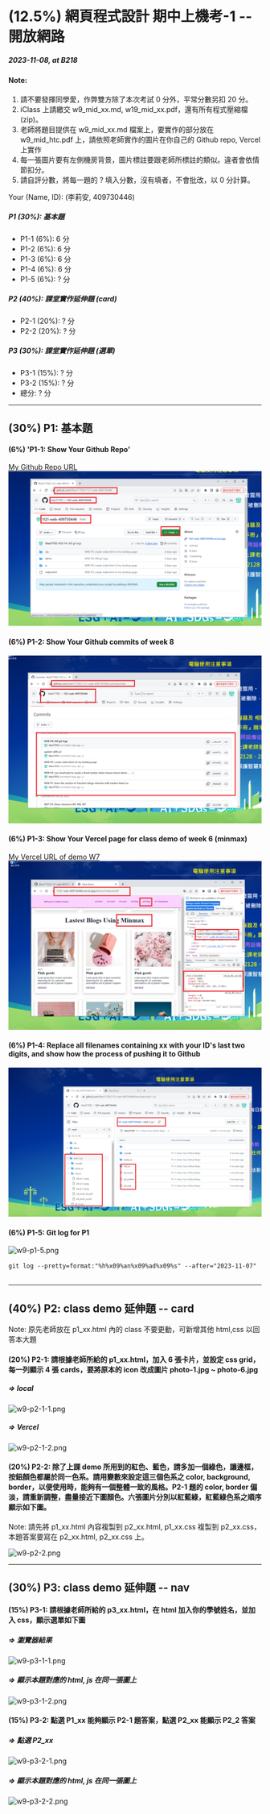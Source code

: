 # (12.5%) 網頁程式設計 期中上機考-1 -- 開放網路

##### 2023-11-08, at B218

#### Note:

1. 請不要發揮同學愛，作弊雙方除了本次考試 0 分外，平常分數另扣 20 分。
2. iClass 上請繳交 w9_mid_xx.md, w19_mid_xx.pdf，還有所有程式壓縮檔 (zip)。
3. 老師將題目提供在 w9_mid_xx.md 檔案上，要實作的部分放在 w9_mid_htc.pdf 上，請依照老師實作的圖片在你自己的 Github repo, Vercel 上實作
4. 每一張圖片要有左側機房背景，圖片標註要跟老師所標註的類似。違者會依情節扣分。
5. 請自評分數，將每一題的 ? 填入分數，沒有填者，不會批改，以 0 分計算。

Your (Name, ID): (李莉安, 409730446)

##### P1 (30%): 基本題

- P1-1 (6%): 6 分
- P1-2 (6%): 6 分
- P1-3 (6%): 6 分
- P1-4 (6%): 6 分
- P1-5 (6%): ? 分

##### P2 (40%): 課堂實作延伸題 (card)

- P2-1 (20%): ? 分
- P2-2 (20%): ? 分

##### P3 (30%): 課堂實作延伸題 (選單)

- P3-1 (15%): ? 分
- P3-2 (15%): ? 分
- 總分: ? 分

---

## (30%) P1: 基本題

#### (6%) 'P1-1: Show Your Github Repo'

[My Github Repo URL](https://github.com/lilian71702/1121-web-409730446)
![w9-p1-1.png](w9-p1-1.png)

#### (6%) P1-2: Show Your Github commits of week 8

![w9-p1-2.png](w9-p1-2.png)

#### (6%) P1-3: Show Your Vercel page for class demo of week 6 (minmax)

[My Vercel URL of demo W7](https://1121-web-409730446.vercel.app/demo/index.html#)
![w9-p1-3.png](w9-p1-3.png)

#### (6%) P1-4: Replace all filenames containing xx with your ID's last two digits, and show how the process of pushing it to Github

![w9-p1-4.png](w9-p1-4.png)

#### (6%) P1-5: Git log for P1

![w9-p1-5.png](w9-p1-5.png)

```
git log --pretty=format:"%h%x09%an%x09%ad%x09%s" --after="2023-11-07"


```

---

## (40%) P2: class demo 延伸題 -- card

Note: 原先老師放在 p1_xx.html 內的 class 不要更動，可新增其他 html,css 以回答本大題

#### (20%) P2-1: 請根據老師所給的 p1_xx.html，加入 6 張卡片，並設定 css grid，每一列顯示 4 張 cards，要將原本的 icon 改成圖片 photo-1.jpg ~ photo-6.jpg

##### => local

![w9-p2-1-1.png](w9-p2-1-1.png)

##### => Vercel

![w9-p2-1-2.png](w9-p2-1-2.png)

#### (20%) P2-2: 除了上課 demo 所用到的紅色、藍色，請多加一個綠色，讓邊框，按鈕顏色都屬於同一色系。請用變數來設定這三個色系之 color, background, border，以便使用時，能夠有一個整體一致的風格。P2-1 題的 color, border 偏淡，請重新調整，盡量接近下圖顏色。六張圖片分別以紅藍綠，紅藍綠色系之順序顯示如下圖。

Note: 請先將 p1_xx.html 內容複製到 p2_xx.html, p1_xx.css 複製到 p2_xx.css，本題答案要寫在 p2_xx.html, p2_xx.css 上。

![w9-p2-2.png](w9-p2-2.png)

---

## (30%) P3: class demo 延伸題 -- nav

#### (15%) P3-1: 請根據老師所給的 p3_xx.html，在 html 加入你的學號姓名，並加入 css，顯示選單如下圖

##### => 瀏覽器結果

![w9-p3-1-1.png](w9-p3-1-1.png)

##### => 顯示本題對應的 html, js 在同一張圖上

![w9-p3-1-2.png](w9-p3-1-2.png)

#### (15%) P3-2: 點選 P1_xx 能夠顯示 P2-1 題答案，點選 P2_xx 能顯示 P2_2 答案

##### => 點選 P2_xx

![w9-p3-2-1.png](w9-p3-2-1.png)

##### => 顯示本題對應的 html, js 在同一張圖上

![w9-p3-2-2.png](w9-p3-2-2.png)
